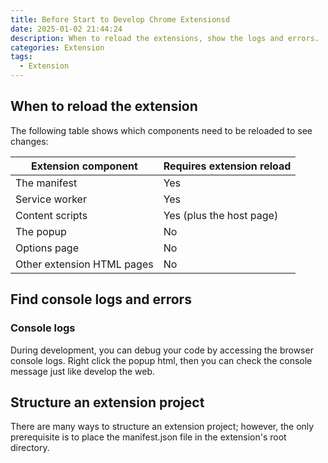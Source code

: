 ```yaml
---
title: Before Start to Develop Chrome Extensionsd
date: 2025-01-02 21:44:24
description: When to reload the extensions, show the logs and errors.
categories: Extension
tags:
  - Extension
---
```

## When to reload the extension
The following table shows which components need to be reloaded to see changes:

| Extension component | Requires extension reload |
| -------- | ------- |
| The manifest  | Yes |
| Service worker | Yes |
| Content scripts | Yes (plus the host page) |
| The popup | No |
| Options page | No |
| Other extension HTML pages | No |

## Find console logs and errors
### Console logs

During development, you can debug your code by accessing the browser console logs. 
Right click the popup html, then you can check the console message just like develop the web.

## Structure an extension project
There are many ways to structure an extension project; however, the only prerequisite is to place the manifest.json file in the extension's root directory.


